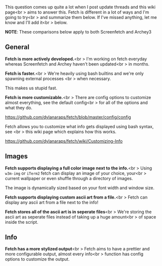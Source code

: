 This question comes up quite a lot when I post update threads and this wiki page<br \>
aims to answer this. Fetch is different in a lot of ways and I'm going to try<br \>
and summarize them below. If I've missed anything, let me know and I'll add it<br \>
below.

**NOTE**: These comparisons below apply to both Screenfetch and Archey3

## General

**Fetch is more actively developed.**<br \>
I'm working on fetch everyday whereas Screenfetch and Archey haven't been updated<br \> 
in months. 

**Fetch is faster.**<br \>
We're heavily using bash builtins and we're only spawning external processes <br \>
when necessary. 

This makes us stupid fast.

**Fetch is more customizable.**<br \>
There are config options to customize almost everything, see the default config<br \>
for all of the options and what they do.

https://github.com/dylanaraps/fetch/blob/master/config/config

Fetch allows you to customize what info gets displayed using bash syntax, see <br \>
this wiki page which explains how this works.

https://github.com/dylanaraps/fetch/wiki/Customizing-Info

## Images

**Fetch supports displaying a full color image next to the info.**<br \>
Using `w3m-img` or `iTerm2` fetch can display an image of your choice, your<br \>
current wallpaper or even shuffle through a directory of images.

The image is dynamically sized based on your font width and window size.

**Fetch supports displaying custom ascii art from a file.**<br \>
Fetch can display any ascii art from a file next to the info!


**Fetch stores all of the ascii art is in seperate files**<br \> 
We're storing the ascii art as seperate files instead of taking up a huge amount<br \>
of space inside the script.

## Info

**Fetch has a more stylized output**<br \>
Fetch aims to have a prettier and more configurable output, almost every info<br \>
function has config options to customize the output.


